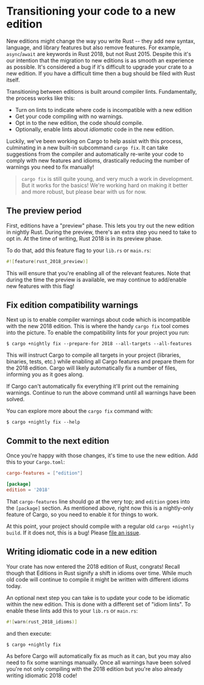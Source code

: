# Transitioning your code to a new edition

New editions might change the way you write Rust -- they add new syntax,
language, and library features but also remove features. For example,
`async`/`await` are keywords in Rust 2018, but not Rust 2015. Despite this
it's our intention that the migration to new editions is as smooth an experience
as possible. It's considered a bug if it's difficult to upgrade your crate to a
new edition. If you have a difficult time then a bug should be filed with Rust
itself.

Transitioning between editions is built around compiler lints. Fundamentally,
the process works like this:

* Turn on lints to indicate where code is incompatible with a new edition
* Get your code compiling with no warnings.
* Opt in to the new edition, the code should compile.
* Optionally, enable lints about *idiomatic* code in the new edition.

Luckily, we've been working on Cargo to help assist with this process,
culminating in a new built-in subcommand `cargo fix`. It can take suggestions
from the compiler and automatically re-write your code to comply with new
features and idioms, drastically reducing the number of warnings you need to fix
manually!

> `cargo fix` is still quite young, and very much a work in development. But it
> works for the basics! We're working hard on making it better and more robust,
> but please bear with us for now.

## The preview period

First, editions have a "preview" phase. This lets you try out the new edition
in nightly Rust. During the preview, there's an extra step you need to take
to opt in. At the time of writing, Rust 2018 is in its preview phase.

To do that, add this feature flag to your `lib.rs` or `main.rs`:

```rust
#![feature(rust_2018_preview)]
```

This will ensure that you're enabling all of the relevant features. Note that
during the time the preview is available, we may continue to add/enable new
features with this flag!

## Fix edition compatibility warnings

Next up is to enable compiler warnings about code which is incompatible with the
new 2018 edition. This is where the handy `cargo fix` tool comes into the
picture. To enable the compatibility lints for your project you run:

```shell
$ cargo +nightly fix --prepare-for 2018 --all-targets --all-features
```

This will instruct Cargo to compile all targets in your project (libraries,
binaries, tests, etc.) while enabling all Cargo features and prepare them for
the 2018 edition. Cargo will likely automatically fix a number of files,
informing you as it goes along.

If Cargo can't automatically fix everything it'll print out the remaining
warnings. Continue to run the above command until all warnings have been solved.

You can explore more about the `cargo fix` command with:

```shell
$ cargo +nightly fix --help
```

## Commit to the next edition

Once you're happy with those changes, it's time to use the new edition.
Add this to your `Cargo.toml`:

```toml
cargo-features = ["edition"]

[package]
edition = '2018'
```

That `cargo-features` line should go at the very top; and `edition` goes into
the `[package]` section. As mentioned above, right now this is a nightly-only
feature of Cargo, so you need to enable it for things to work.

At this point, your project should compile with a regular old `cargo +nightly
build`. If it does not, this is a bug! Please [file an issue][issue].

[issue]: https://github.com/rust-lang/rust/issues/new

## Writing idiomatic code in a new edition

Your crate has now entered the 2018 edition of Rust, congrats! Recall though
that Editions in Rust signify a shift in idioms over time. While much old
code will continue to compile it might be written with different idioms today.

An optional next step you can take is to update your code to be idiomatic within
the new edition. This is done with a different set of "idiom lints". To enable
these lints add this to your `lib.rs` or `main.rs`:

```rust
#![warn(rust_2018_idioms)]
```

and then execute:

```shell
$ cargo +nightly fix
```

As before Cargo will automatically fix as much as it can, but you may also need
to fix some warnings manually. Once all warnings have been solved you're not
only compiling with the 2018 edition but you're also already writing idiomatic
2018 code!
